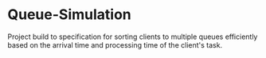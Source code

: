 # Queue-Simulation
Project build to specification for sorting clients to multiple queues efficiently based on the arrival time and processing time of the client's task.
